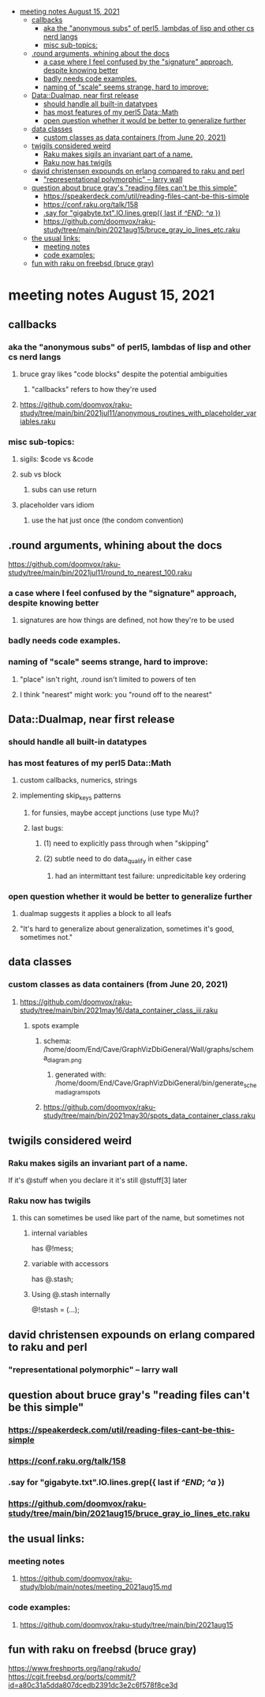 - [meeting notes August 15, 2021](#orgdb93040)
  - [callbacks](#orga52b8cc)
    - [aka the "anonymous subs" of perl5, lambdas of lisp and other cs nerd langs](#orgcded26f)
    - [misc sub-topics:](#org34aada3)
  - [.round arguments, whining about the docs](#org3ffa404)
    - [a case where I feel confused by the "signature" approach, despite knowing better](#org3791e25)
    - [badly needs code examples.](#org7d5f00a)
    - [naming of "scale" seems strange, hard to improve:](#orge203bc6)
  - [Data::Dualmap, near first release](#org00ca793)
    - [should handle all built-in datatypes](#org50ed3bd)
    - [has most features of my perl5 Data::Math](#org57eee74)
    - [open question whether it would be better to generalize further](#org72d9b97)
  - [data classes](#orgdc39f02)
    - [custom classes as data containers (from June 20, 2021)](#org3309cc3)
  - [twigils considered weird](#org764a059)
    - [Raku makes sigils an invariant part of a name.](#orgafe8893)
    - [Raku now has twigils](#orgc623183)
  - [david christensen expounds on erlang compared to raku and perl](#org91b7f3b)
    - ["representational polymorphic" &#x2013; larry wall](#org3b28b94)
  - [question about bruce gray's "reading files can't be this simple"](#org0f7c516)
    - [<https://speakerdeck.com/util/reading-files-cant-be-this-simple>](#org50c9b86)
    - [<https://conf.raku.org/talk/158>](#org642ef99)
    - [.say for "gigabyte.txt".IO.lines.grep({ last if *^END*; *^a* })](#orgc0d0081)
    - [<https://github.com/doomvox/raku-study/tree/main/bin/2021aug15/bruce_gray_io_lines_etc.raku>](#orga842ca6)
  - [the usual links:](#orgfb621d1)
    - [meeting notes](#orgcc70498)
    - [code examples:](#orgac7f542)
  - [fun with raku on freebsd (bruce gray)](#org1ea406f)


<a id="orgdb93040"></a>

# meeting notes August 15, 2021


<a id="orga52b8cc"></a>

## callbacks


<a id="orgcded26f"></a>

### aka the "anonymous subs" of perl5, lambdas of lisp and other cs nerd langs

1.  bruce gray likes "code blocks" despite the potential ambiguities

    1.  "callbacks" refers to how they're used

2.  <https://github.com/doomvox/raku-study/tree/main/bin/2021jul11/anonymous_routines_with_placeholder_variables.raku>


<a id="org34aada3"></a>

### misc sub-topics:

1.  sigils: $code vs &code

2.  sub vs block

    1.  subs can use return

3.  placeholder vars idiom

    1.  use the hat just once (the condom convention)


<a id="org3ffa404"></a>

## .round arguments, whining about the docs

<https://github.com/doomvox/raku-study/tree/main/bin/2021jul11/round_to_nearest_100.raku>


<a id="org3791e25"></a>

### a case where I feel confused by the "signature" approach, despite knowing better

1.  signatures are how things are defined, not how they're to be used


<a id="org7d5f00a"></a>

### badly needs code examples.


<a id="orge203bc6"></a>

### naming of "scale" seems strange, hard to improve:

1.  "place" isn't right, .round isn't limited to powers of ten

2.  I think "nearest" might work:  you "round off to the nearest"


<a id="org00ca793"></a>

## Data::Dualmap, near first release


<a id="org50ed3bd"></a>

### should handle all built-in datatypes


<a id="org57eee74"></a>

### has most features of my perl5 Data::Math

1.  custom callbacks, numerics, strings

2.  implementing skip<sub>keys</sub> patterns

    1.  for funsies, maybe accept junctions (use type Mu)?
    
    2.  last bugs:
    
        1.  (1) need to explicitly pass through when "skipping"
        
        2.  (2) subtle need to do data<sub>qualify</sub> in either case
        
            1.  had an intermittant test failure: unpredicitable key ordering


<a id="org72d9b97"></a>

### open question whether it would be better to generalize further

1.  dualmap suggests it applies a block to all leafs

2.  "It's hard to generalize about generalization, sometimes it's good, sometimes not."


<a id="orgdc39f02"></a>

## data classes


<a id="org3309cc3"></a>

### custom classes as data containers (from June 20, 2021)

1.  <https://github.com/doomvox/raku-study/tree/main/bin/2021may16/data_container_class_iii.raku>

    1.  spots example
    
        1.  schema: /home/doom/End/Cave/GraphVizDbiGeneral/Wall/graphs/schema<sub>diagram.png</sub>
        
            1.  generated with: /home/doom/End/Cave/GraphVizDbiGeneral/bin/generate<sub>schema</sub><sub>diagram</sub><sub>spots</sub>
        
        2.  <https://github.com/doomvox/raku-study/tree/main/bin/2021may30/spots_data_container_class.raku>


<a id="org764a059"></a>

## twigils considered weird


<a id="orgafe8893"></a>

### Raku makes sigils an invariant part of a name.

If it's @stuff when you declare it it's still @stuff[3] later


<a id="orgc623183"></a>

### Raku now has twigils

1.  this can sometimes be used like part of the name, but sometimes not

    1.  internal variables
    
        has @!mess;
    
    2.  variable with accessors
    
        has @.stash;
    
    3.  Using @.stash internally
    
        @!stash = (&#x2026;);


<a id="org91b7f3b"></a>

## david christensen expounds on erlang compared to raku and perl


<a id="org3b28b94"></a>

### "representational polymorphic" &#x2013; larry wall


<a id="org0f7c516"></a>

## question about bruce gray's "reading files can't be this simple"


<a id="org50c9b86"></a>

### <https://speakerdeck.com/util/reading-files-cant-be-this-simple>


<a id="org642ef99"></a>

### <https://conf.raku.org/talk/158>


<a id="orgc0d0081"></a>

### .say for "gigabyte.txt".IO.lines.grep({ last if *^END*; *^a* })


<a id="orga842ca6"></a>

### <https://github.com/doomvox/raku-study/tree/main/bin/2021aug15/bruce_gray_io_lines_etc.raku>


<a id="orgfb621d1"></a>

## the usual links:


<a id="orgcc70498"></a>

### meeting notes

1.  <https://github.com/doomvox/raku-study/blob/main/notes/meeting_2021aug15.md>


<a id="orgac7f542"></a>

### code examples:

1.  <https://github.com/doomvox/raku-study/tree/main/bin/2021aug15>


<a id="org1ea406f"></a>

## fun with raku on freebsd (bruce gray)

<https://www.freshports.org/lang/rakudo/> <https://cgit.freebsd.org/ports/commit/?id=a80c31a5dda807dcedb2391dc3e2c6f578f8ce3d>
